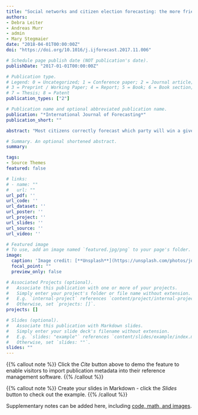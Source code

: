 ```yaml
---
title: "Social networks and citizen election forecasting: the more friends the better"
authors:
- Debra Leiter
- Andreas Murr
- admin
- Mary Stegmaier
date: "2018-04-01T00:00:00Z"
doi: "https://doi.org/10.1016/j.ijforecast.2017.11.006"

# Schedule page publish date (NOT publication's date).
publishDate: "2017-01-01T00:00:00Z"

# Publication type.
# Legend: 0 = Uncategorized; 1 = Conference paper; 2 = Journal article;
# 3 = Preprint / Working Paper; 4 = Report; 5 = Book; 6 = Book section;
# 7 = Thesis; 8 = Patent
publication_types: ["2"]

# Publication name and optional abbreviated publication name.
publication: "*International Journal of Forecasting*"
publication_short: ""

abstract: "Most citizens correctly forecast which party will win a given election, and such forecasts usually have a higher level of accuracy than voter intention polls. How do citizens do it? We argue that social networks are a big part of the answer: much of what we know as citizens comes from our interactions with others. Previous research has considered only indirect characteristics of social networks when analyzing why citizens are good forecasters. We use a unique German survey and consider direct measures of social networks in order to explore their role in election forecasting. We find that three network characteristics - size, political composition, and frequency of political discussion - are among the most important variables when predicting the accuracy of citizens' election forecasts."

# Summary. An optional shortened abstract.
summary: 

tags:
- Source Themes
featured: false

# links:
# - name: ""
#   url: ""
url_pdf: ''
url_code: ''
url_dataset: ''
url_poster: ''
url_project: ''
url_slides: ''
url_source: ''
url_video: ''

# Featured image
# To use, add an image named `featured.jpg/png` to your page's folder. 
image:
  caption: 'Image credit: [**Unsplash**](https://unsplash.com/photos/jdD8gXaTZsc)'
  focal_point: ""
  preview_only: false

# Associated Projects (optional).
#   Associate this publication with one or more of your projects.
#   Simply enter your project's folder or file name without extension.
#   E.g. `internal-project` references `content/project/internal-project/index.md`.
#   Otherwise, set `projects: []`.
projects: []

# Slides (optional).
#   Associate this publication with Markdown slides.
#   Simply enter your slide deck's filename without extension.
#   E.g. `slides: "example"` references `content/slides/example/index.md`.
#   Otherwise, set `slides: ""`.
slides: ""
---
```


{{% callout note %}}
Click the *Cite* button above to demo the feature to enable visitors to import publication metadata into their reference management software.
{{% /callout %}}

{{% callout note %}}
Create your slides in Markdown - click the *Slides* button to check out the example.
{{% /callout %}}

Supplementary notes can be added here, including [code, math, and images](https://wowchemy.com/docs/writing-markdown-latex/).
